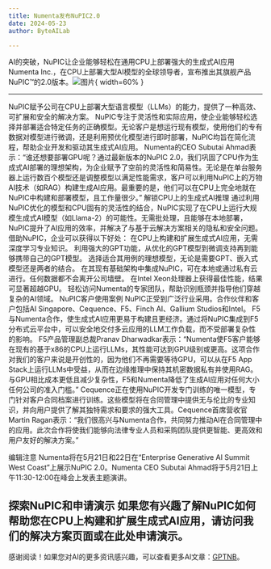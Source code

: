 ```yaml
---
title: Numenta发布NuPIC2.0
date: 2024-05-23
author: ByteAILab

---
```


AI的突破，NuPIC让企业能够轻松在通用CPU上部署强大的生成式AI应用
Numenta Inc.，在CPU上部署大型AI模型的全球领导者，宣布推出其旗舰产品NuPIC™的2.0版本。![图片](https://ai-techpark.com/wp-content/uploads/2024/05/Numenta-960x540.jpg){ width=60% }

---
NuPIC赋予公司在CPU上部署大型语言模型（LLMs）的能力，提供了一种高效、可扩展和安全的解决方案。
NuPIC专注于灵活性和实际应用，使企业能够轻松选择并部署适合特定任务的正确模型。无论客户是想运行现有模型，使用他们的专有数据对模型进行微调，还是利用预优化模型进行即时部署，NuPIC均旨在简化流程，帮助企业开发和驱动其生成式AI应用。
Numenta的CEO Subutai Ahmad表示：“谁还想要部署GPU呢？通过最新版本的NuPIC 2.0，我们巩固了CPU作为生成式AI部署的理想架构，为企业赋予了空前的灵活性和简易性。无论是在单台服务器上运行数百个模型还是调整模型以满足性能需求，客户可以利用NuPIC上的万物AI技术（如RAG）构建生成AI应用。最重要的是，他们可以在CPU上完全地就在NuPIC中构建和部署模型，且工作量很少。”
解锁CPU上的生成式AI推理
通过利用NuPIC优化的模型和CPU固有的灵活性的结合，NuPIC实现了在CPU上运行大规模生成式AI模型（如Llama-2）的可能性。无需批处理，且能够在本地部署，NuPIC提升了AI应用的效率，并解决了与基于云解决方案相关的隐私和安全问题。
借助NuPIC，企业可以获得以下好处：
在CPU上构建和扩展生成式AI应用，无需深度学习专业知识。
利用强大的GPT功能，从优化的GPT模型到微调支持再到能够携带自己的GPT模型。
选择适合其用例的理想模型，无论是需要GPT、嵌入式模型还是两者的结合。
在其现有基础架构中集成NuPIC，可在本地或通过私有云进行。任何数据都不会离开公司墙壁。
在Intel Xeon处理器上获得最佳性能，结果可显著超越GPU。
轻松访问Numenta的专家团队，帮助识别瓶颈并指导他们穿越复杂的AI领域。
NuPIC客户使用案例
NuPIC正受到广泛行业采用。合作伙伴和客户包括AI Singapore、Cequence、F5、Finch AI、Gallium Studios和Intel。
F5与Numenta合作，使生成式AI应用更易于构建且更经济。通过将NuPIC集成到F5分布式云平台中，可以安全地交付多云应用的LLM工作负载，而不受部署复杂性的影响。
F5产品管理副总裁Pranav Dharwadkar表示：“Numenta使F5客户能够在现有的基于x86的CPU上运行LLMs，其性能可达到GPU级别或更高。这项合作对我们的客户来说是开创性的，因为他们不再需要等待GPU，可以从在F5 App Stack上运行LLMs中受益，从而在边缘推理中保持其机密数据私有并使用RAG。与GPU相比成本更低且减少复杂性，F5和Numenta降低了生成AI应用对任何大小任何公司的准入门槛。”
Cequence正在使用NuPIC开发专门训练的唯一模型，专门针对客户合同档案进行训练。这些模型将在合同管理中提供无与伦比的专业知识，并向用户提供了解其独特需求和要求的强大工具。Cequence首席营收官Martin Ragan表示：“我们很高兴与Numenta合作，共同努力推动AI在合同管理中的应用。此次合作将使我们能够向法律专业人员和采购团队提供更智能、更高效和用户友好的解决方案。”

编辑注意
Numenta将在5月21日和22日在“Enterprise Generative AI Summit West Coast”上展示NuPIC 2.0。Numenta CEO Subutai Ahmad将于5月21日上午11:30-12:00在峰会上发表主题演讲。

探索NuPIC和申请演示
如果您有兴趣了解NuPIC如何帮助您在CPU上构建和扩展生成式AI应用，请访问我们的解决方案页面或在此处申请演示。
---
感谢阅读！如果您对AI的更多资讯感兴趣，可以查看更多AI文章：[GPTNB](https://gptnb.com)。
